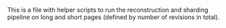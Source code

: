 This is a file with helper scripts to run the reconstruction and sharding pipeline on long and short pages (defined by number of revisions in total).
